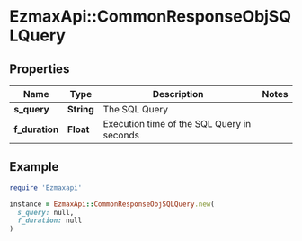 # EzmaxApi::CommonResponseObjSQLQuery

## Properties

| Name | Type | Description | Notes |
| ---- | ---- | ----------- | ----- |
| **s_query** | **String** | The SQL Query |  |
| **f_duration** | **Float** | Execution time of the SQL Query in seconds |  |

## Example

```ruby
require 'Ezmaxapi'

instance = EzmaxApi::CommonResponseObjSQLQuery.new(
  s_query: null,
  f_duration: null
)
```

